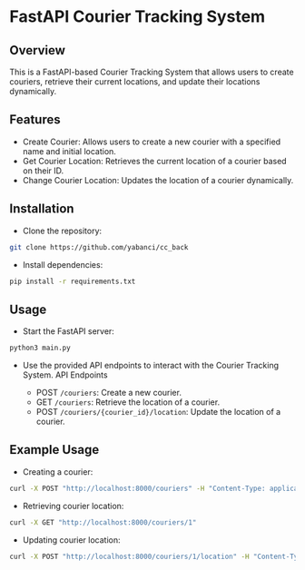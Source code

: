 # FastAPI Courier Tracking System

## Overview

This is a FastAPI-based Courier Tracking System that allows users to create couriers, retrieve their current locations, and update their locations dynamically.

## Features

* Create Courier: Allows users to create a new courier with a specified name and initial location.
* Get Courier Location: Retrieves the current location of a courier based on their ID.
* Change Courier Location: Updates the location of a courier dynamically.

## Installation

* Clone the repository:
```bash
git clone https://github.com/yabanci/cc_back
```

* Install dependencies:
```bash
pip install -r requirements.txt
```

## Usage

* Start the FastAPI server:
```bash
python3 main.py
```

* Use the provided API endpoints to interact with the Courier Tracking System.
API Endpoints

    * POST `/couriers`: Create a new courier.
    * GET `/couriers`: Retrieve the location of a courier.
    * POST `/couriers/{courier_id}/location`: Update the location of a courier.

## Example Usage

* Creating a courier:
```bash
curl -X POST "http://localhost:8000/couriers" -H "Content-Type: application/json" -d '{"name": "John Doe", "location": {"latitude": 51.123, "longitude": 71.456}}'
```

* Retrieving courier location:
```bash
curl -X GET "http://localhost:8000/couriers/1"
```

* Updating courier location:
```bash
curl -X POST "http://localhost:8000/couriers/1/location" -H "Content-Type: application/json" -d '{"latitude": 51.234, "longitude": 71.789}'
```